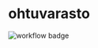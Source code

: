 # ohtuvarasto


![workflow badge](https://github.com/johannalehto/ohtuvarasto/workflows/CI/badge.svg)
